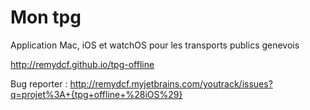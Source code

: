 # Mon tpg
Application Mac, iOS et watchOS pour les transports publics genevois

http://remydcf.github.io/tpg-offline

Bug reporter : http://remydcf.myjetbrains.com/youtrack/issues?q=projet%3A+{tpg+offline+%28iOS%29}
